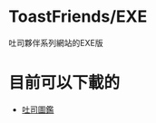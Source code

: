# ToastFriends/EXE
吐司夥伴系列網站的EXE版

# 目前可以下載的
* [吐司圖鑑](https://github.com/ToastFriends/EXE/blob/ToastDictionary/README.md#top)
